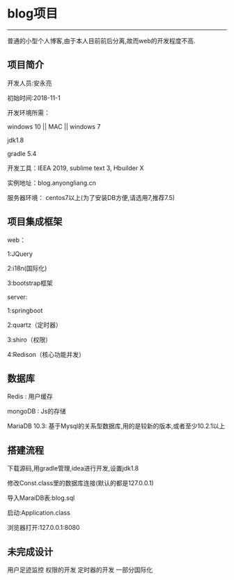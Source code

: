 # blog项目
------------------------------------
普通的小型个人博客,由于本人目前前后分离,故而web的开发程度不高.


项目简介
----------------------------

开发人员:安永亮 

初始时间:2018-11-1

开发环境所需：

windows 10 || MAC || windows 7

jdk1.8 

gradle 5.4

开发工具：IEEA 2019, sublime text 3, Hbuilder X

实例地址：blog.anyongliang.cn 

服务器环境： centos7以上(为了安装DB方便,请选用7,推荐7.5)

项目集成框架
-----------------------------------
web：

1:JQuery

2:i18n(国际化)

3:bootstrap框架

server:

1:springboot

2:quartz（定时器）

3:shiro（权限）

4:Redison（核心功能并发）

数据库
-----------------------------------
Redis : 用户缓存

mongoDB : Js的存储

MariaDB 10.3: 基于Mysql的关系型数据库,用的是较新的版本,或者至少10.2.1以上

搭建流程
------------------------------------
下载源码,用gradle管理,idea进行开发,设置jdk1.8

修改Const.class里的数据库连接(默认的都是127.0.0.1)

导入MaraiDB表:blog.sql

启动:Application.class

浏览器打开:127.0.0.1:8080

未完成设计
-------------------------------------
用户足迹监控
权限的开发
定时器的开发
一部分国际化